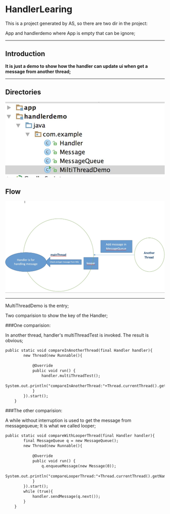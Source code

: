 # HandlerLearing
This is a project generated by AS, so there are two dir in the project:

App and handlerdemo where App is empty that can be ignore;


---
## Introduction
**It is just a demo to show how the handler can update ui when get a message from another thread;**

---

## Directories
![image](https://github.com/joyruby/HandlerLearing/blob/master/readmeLoge/directory.png)


## Flow
![image](https://github.com/joyruby/HandlerLearing/blob/master/readmeLoge/handlerMap.png)

---

MultiThreadDemo is the entry;

Two comparision to show the key of the Handler;

###One comparision:

In another thread, handler's multiThreadTest is invoked. The result is obvious;

```
public static void compareInAnotherThread(final Handler handler){
        new Thread(new Runnable(){

            @Override
            public void run() {
                handler.multiThreadTest();
                System.out.println("compareInAnotherThread:"+Thread.currentThread().getName());
            }
        }).start();
    }
```


###The other comparision:

A while without interruption is used to get the message from messagequeue; It is what we called looper;

```
public static void compareWithLooperThread(final Handler handler){
        final MessageQueue q = new MessageQueue();
        new Thread(new Runnable(){

            @Override
            public void run() {
                q.enqueueMessage(new Message(0));
                System.out.println("compareLooperThread:"+Thread.currentThread().getName());
            }
        }).start();
        while (true){
            handler.sendMessage(q.next());
        }
    }
```

